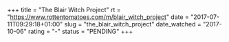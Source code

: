 +++
title = "The Blair Witch Project"
rt = "https://www.rottentomatoes.com/m/blair_witch_project"
date = "2017-07-11T09:29:18+01:00"
slug = "the_blair_witch_project"
date_watched = "2017-10-06"
rating = "-"
status = "PENDING"
+++